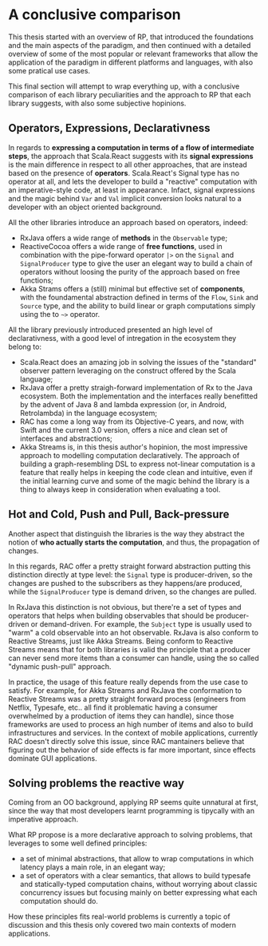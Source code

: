 # A conclusive comparison

This thesis started with an overview of RP, that introduced the foundations and the main aspects of the paradigm, and then continued with a detailed overview of some of the most popular or relevant frameworks that allow the application of the paradigm in different platforms and languages, with also some pratical use cases.

This final section will attempt to wrap everything up, with a conclusive comparison of each library peculiarities and the approach to RP that each library suggests, with also some subjective hopinions.

## Operators, Expressions, Declarativness

In regards to **expressing a computation in terms of a flow of intermediate steps**, the approach that Scala.React suggests with its **signal expressions** is the main difference in respect to all other approaches, that are instead based on the presence of **operators**.
Scala.React's Signal type has no operator at all, and lets the developer to build a "reactive" computation with an imperative-style code, at least in appearance. Infact, signal expressions and the magic behind `Var` and `Val` implicit conversion looks natural to a developer with an object oriented background.

All the other libraries introduce an approach based on operators, indeed:
- RxJava offers a wide range of **methods** in the `Observable` type;
- ReactiveCocoa offers a wide range of **free functions**, used in combination with the pipe-forward operator `|>` on the `Signal` and `SignalProducer` type to give the user an elegant way to build a chain of operators without loosing the purity of the approach based on free functions;
- Akka Strams offers a (still) minimal but effective set of **components**, with the foundamental abstraction defined in terms of the `Flow`, `Sink` and `Source` type, and the ability to build linear or graph computations simply using the to `~>` operator.

All the library previously introduced presented an high level of declarativness, with a good level of intregation in the ecosystem they belong to:
- Scala.React does an amazing job in solving the issues of the "standard" observer pattern leveraging on the construct offered by the Scala language;
- RxJava offer a pretty straigh-forward implementation of Rx to the Java ecosystem. Both the implementation and the interfaces really benefitted by the advent of Java 8 and lambda expression (or, in Android, Retrolambda) in the language ecosystem;
- RAC has come a long way from its Objective-C years, and now, with Swift and the current 3.0 version, offers a nice and clean set of interfaces and abstractions;
- Akka Streams is, in this thesis author's hopinion, the most impressive approach to modelling computation declaratively. The approach of building a graph-resembling DSL to express not-linear computation is a feature that really helps in keeping the code clean and intuitive, even if the initial learning curve and some of the magic behind the library is a thing to always keep in consideration when evaluating a tool.

## Hot and Cold, Push and Pull, Back-pressure

Another aspect that distinguish the libraries is the way they abstract the notion of **who actually starts the computation**, and thus, the propagation of changes.

In this regards, RAC offer a pretty straight forward abstraction putting this distinction directly at type level: the `Signal` type is producer-driven, so the changes are pushed to the subscribers as they happens/are produced, while the `SignalProducer` type is demand driven, so the changes are pulled.

In RxJava this distinction is not obvious, but there're a set of types and operators that helps when building observables that should be producer-driven or demand-driven. For example, the `Subject` type is usually used to "warm" a cold observable into an hot observable. RxJava is also conform to Reactive Streams, just like Akka Streams.
Being conform to Reactive Streams means that for both libraries is valid the principle that a producer can never send more items than a consumer can handle, using the so called "dynamic push-pull" approach.

In practice, the usage of this feature really depends from the use case to satisfy. For example, for Akka Streams and RxJava the conformation to Reactive Streams was a pretty straight forward process (engineers from Netflix, Typesafe, etc.. all find it problematic having a consumer overwhelmed by a production of items they can handle), since those frameworks are used to process an high number of items and also to build infrastructures and services.
In the context of mobile applications, currently RAC doesn't directly solve this issue, since RAC mantainers believe that figuring out the behavior of side effects is far more important, since effects dominate GUI applications.

## Solving problems the reactive way

Coming from an OO background, applying RP seems quite unnatural at first, since the way that most developers learnt programming is tipycally with an imperative approach.

What RP propose is a more declarative approach to solving problems, that leverages to some well defined principles:
- a set of minimal abstractions, that allow to wrap computations in which latency plays a main role, in an elegant way;
- a set of operators with a clear semantics, that allows to build typesafe and statically-typed computation chains, without worrying about classic concurrency issues but focusing mainly on better expressing what each computation should do.

How these principles fits real-world problems is currently a topic of discussion and this thesis only covered two main contexts of modern applications.
